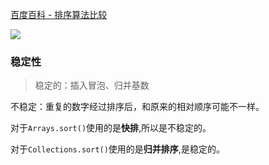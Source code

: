 [百度百科 - 排序算法比较](https://baike.baidu.com/item/冒泡排序/4602306?fr=aladdin#5)

![](http://uploadfiles.nowcoder.net/images/20150905/562077_1441438125469_C3CB91D00CEB6F14114E695667CBE3B1)

### 稳定性

> 稳定的：插入冒泡、归并基数

不稳定：重复的数字经过排序后，和原来的相对顺序可能不一样。

对于`Arrays.sort()`使用的是**快排**,所以是不稳定的。 

对于`Collections.sort()`使用的是**归并排序**,是稳定的。
